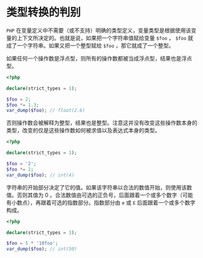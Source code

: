 # 类型转换的判别

`PHP` 在变量定义中不需要（或不支持）明确的类型定义，变量类型是根据使用该变量的上下文所决定的。也就是说，如果把一个字符串值赋给变量 `$foo` ， `$foo` 就成了一个字符串。如果又把一个整型赋给 `$foo` ，那它就成了一个整型。

如果任何一个操作数是浮点型，则所有的操作数都被当成浮点型，结果也是浮点型。

```php
<?php

declare(strict_types = 1);

$foo = 2;
$foo *= 1.3;
var_dump($foo); // float(2.6)

```

否则操作数会被解释为整型，结果也是整型。注意这并没有改变这些操作数本身的类型，改变的仅是这些操作数如何被求值以及表达式本身的类型。

```php
<?php

declare(strict_types = 1);

$foo = '2';
$foo *= 2;
var_dump($foo); // int(4)

```

字符串的开始部分决定了它的值。如果该字符串以合法的数值开始，则使用该数值。否则其值为 0 。合法数值由可选的正负号，后面跟着一个或多个数字（可能有小数点），再跟着可选的指数部分。指数部分由 `e` 或 `E` 后面跟着一个或多个数字构成。

```php
<?php

declare(strict_types = 1);

$foo = 5 * '10foo';
var_dump($foo); // int(50)

```
